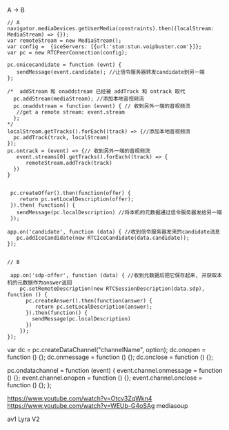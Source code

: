 A -> B
```
// A
navigator.mediaDevices.getUserMedia(constraints).then((localStream: MediaStream) => {});
var remoteStream = new MediaStream();
var config =  {iceServers: [{url:'stun:stun.voipbuster.com'}]};
var pc = new RTCPeerConnection(config);

pc.onicecandidate = function (evnt) {
   sendMessage(event.candidate); //让信令服务器转发candidate到另一端
};

/*  addStream 和 onaddstream 已经被 addTrack 和 ontrack 取代
  pc.addStream(mediaStream); //添加本地音视频流
  pc.onaddstream = function (event) { // 收到另外一端的音视频流
   //get a remote stream: event.stream
  };
*/
localStream.getTracks().forEach((track) => {//添加本地音视频流
  pc.addTrack(track, localStream)
});
pc.ontrack = (event) => {// 收到另外一端的音视频流
   event.streams[0].getTracks().forEach((track) => {
      remoteStream.addTrack(track)
  })
}


 pc.createOffer().then(function(offer) {
    return pc.setLocalDescription(offer);
 }).then( function() {
   sendMessage(pc.localDescription) //将本机的元数据通过信令服务器发给另一端
 });

app.on('candidate', function (data) { //收到信令服务器发来的candidate消息
   pc.addIceCandidate(new RTCIceCandidate(data.candidate));
});


```


```
// B
 
 app.on('sdp-offer', function (data) { //收到元数据后把它保存起来, 并获取本机的元数据作为answer返回
    pc.setRemoteDescription(new RTCSessionDescription(data.sdp), function () {
      pc.createAnswer().then(function(answer) {
         return pc.setLocalDescription(answer);
      }).then(function() {
        sendMessage(pc.localDescription)
      })
    });
});

```

var dc = pc.createDataChannel("channelName", option);
dc.onopen = function () {};
dc.onmessage = function () {};
dc.onclose = function () {};

pc.ondatachannel = function (event) {
    event.channel.onmessage = function () {};
    event.channel.onopen = function () {};
    event.channel.onclose = function () {};
};



https://www.youtube.com/watch?v=Otcv3ZqWkn4
https://www.youtube.com/watch?v=WEUb-G4oSAg
mediasoup

av1 
Lyra V2